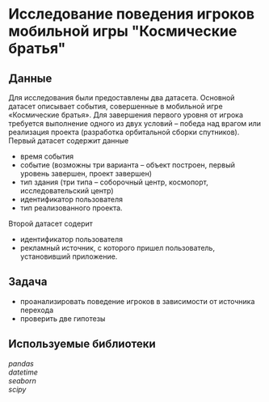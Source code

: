 
# Исследование поведения игроков мобильной игры "Космические братья"


## Данные

Для исследования были предоставлены два датасета. Основной датасет описывает события, совершенные в мобильной игре «Космические братья».  Для завершения первого уровня от игрока требуется выполнение одного из двух условий – победа над врагом или реализация проекта (разработка орбитальной сборки спутников).  
	Первый датасет содержит данные
- время события
- событие (возможны три варианта – объект построен, первый уровень завершен, проект завершен)
- тип здания (три типа – соборочный центр, космопорт, исследовательский центр)
- идентификатор пользователя
- тип реализованного проекта.

Второй датасет содерит 
- идентификатор пользователя
- рекламный источник, с которого пришел пользователь, установивший приложение.


## Задача

- проанализировать поведение игроков в зависимости от источника перехода
- проверить две гипотезы


## Используемые библиотеки
*pandas*  
*datetime*  
*seaborn*  
*scipy*

